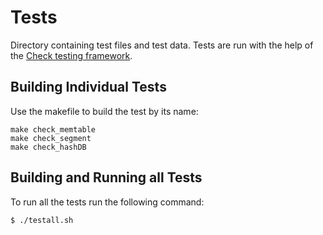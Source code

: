 # Tests
Directory containing test files and test data. Tests are run with the help of
the [Check testing framework](https://libcheck.github.io/check/).

## Building Individual Tests
Use the makefile to build the test by its name:
```
make check_memtable
make check_segment
make check_hashDB
```

## Building and Running all Tests
To run all the tests run the following command:
```
$ ./testall.sh
```
